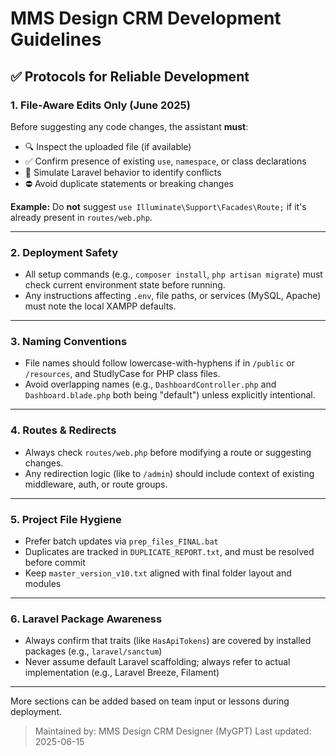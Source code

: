 # MMS Design CRM Development Guidelines

## ✅ Protocols for Reliable Development

### 1. File-Aware Edits Only (June 2025)

Before suggesting any code changes, the assistant **must**:

* 🔍 Inspect the uploaded file (if available)
* ✅ Confirm presence of existing `use`, `namespace`, or class declarations
* 🧪 Simulate Laravel behavior to identify conflicts
* ⛔ Avoid duplicate statements or breaking changes

**Example:**
Do **not** suggest `use Illuminate\Support\Facades\Route;` if it's already present in `routes/web.php`.

---

### 2. Deployment Safety

* All setup commands (e.g., `composer install`, `php artisan migrate`) must check current environment state before running.
* Any instructions affecting `.env`, file paths, or services (MySQL, Apache) must note the local XAMPP defaults.

---

### 3. Naming Conventions

* File names should follow lowercase-with-hyphens if in `/public` or `/resources`, and StudlyCase for PHP class files.
* Avoid overlapping names (e.g., `DashboardController.php` and `Dashboard.blade.php` both being "default") unless explicitly intentional.

---

### 4. Routes & Redirects

* Always check `routes/web.php` before modifying a route or suggesting changes.
* Any redirection logic (like to `/admin`) should include context of existing middleware, auth, or route groups.

---

### 5. Project File Hygiene

* Prefer batch updates via `prep_files_FINAL.bat`
* Duplicates are tracked in `DUPLICATE_REPORT.txt`, and must be resolved before commit
* Keep `master_version_v10.txt` aligned with final folder layout and modules

---

### 6. Laravel Package Awareness

* Always confirm that traits (like `HasApiTokens`) are covered by installed packages (e.g., `laravel/sanctum`)
* Never assume default Laravel scaffolding; always refer to actual implementation (e.g., Laravel Breeze, Filament)

---

More sections can be added based on team input or lessons during deployment.

> Maintained by: MMS Design CRM Designer (MyGPT)
> Last updated: 2025-06-15
